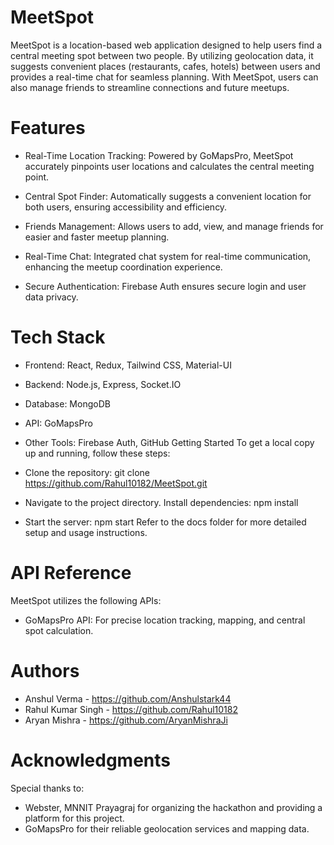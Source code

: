 
# MeetSpot
MeetSpot is a location-based web application designed to help users find a central meeting spot between two people. By utilizing geolocation data, it suggests convenient places (restaurants, cafes, hotels) between users and provides a real-time chat for seamless planning. With MeetSpot, users can also manage friends to streamline connections and future meetups.

# Features
- Real-Time Location Tracking: Powered by GoMapsPro, MeetSpot accurately pinpoints user locations and calculates the central meeting point.

- Central Spot Finder: Automatically suggests a convenient location for both users, ensuring accessibility and efficiency.
- Friends Management: Allows users to add, view, and manage friends for easier and faster meetup planning.

- Real-Time Chat: Integrated chat system for real-time communication, enhancing the meetup coordination experience.
- Secure Authentication: Firebase Auth ensures secure login and user data privacy.

# Tech Stack
- Frontend: React, Redux, Tailwind CSS, Material-UI
- Backend: Node.js, Express, Socket.IO
- Database: MongoDB
- API: GoMapsPro
- Other Tools: Firebase Auth, GitHub
Getting Started
To get a local copy up and running, follow these steps:

- Clone the repository: git clone https://github.com/Rahul10182/MeetSpot.git
- Navigate to the project directory.
  Install dependencies: npm install
- Start the server: npm start
Refer to the docs folder for more detailed setup and usage instructions.

# API Reference
MeetSpot utilizes the following APIs:

- GoMapsPro API: For precise location tracking, mapping, and central spot calculation.
# Authors
- Anshul Verma - https://github.com/Anshulstark44
- Rahul Kumar Singh - https://github.com/Rahul10182
- Aryan Mishra - https://github.com/AryanMishraJi
# Acknowledgments
Special thanks to:

- Webster, MNNIT Prayagraj for organizing the hackathon and providing a platform for this project.
- GoMapsPro for their reliable geolocation services and mapping data.
